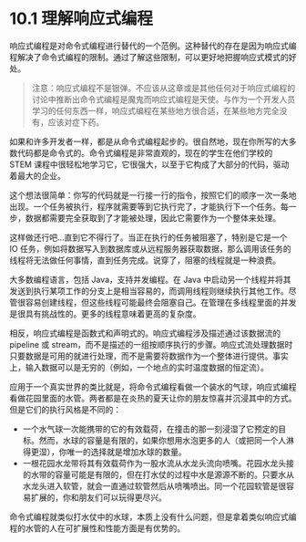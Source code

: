 # 10.1 理解响应式编程

响应式编程是对命令式编程进行替代的一个范例。这种替代的存在是因为响应式编程解决了命令式编程的限制。通过了解这些限制，可以更好地把握响应式模式的好处。

> 注意：响应式编程不是银弹。不应该从这章或是其他任何对于响应式编程的讨论中推断出命令式编程是魔鬼而响应式编程是天使。与作为一个开发人员学习的任何东西一样，响应式编程在某些地方很合适，在某些地方完全没有，应该对症下药。

如果和许多开发者一样，都是从命令式编程起步的。很自然地，现在你所写的大多数代码都是命令式的。命令式编程是非常直观的，现在的学生在他们学校的 STEM 课程中很轻松地学习它，它很强大，以至于它构成了大部分的代码，驱动着最大的企业。

这个想法很简单：你写的代码就是一行接一行的指令，按照它们的顺序一次一条地出现。一个任务被执行，程序就需要等到它执行完了，才能执行下一个任务。每一步，数据都需要完全获取到了才能被处理，因此它需要作为一个整体来处理。

这样做还行吧...直到它不得行了。当正在执行的任务被阻塞了，特别是它是一个 IO 任务，例如将数据写入到数据库或从远程服务器获取数据，那么调用该任务的线程将无法做任何事情，直到任务完成。说穿了，阻塞的线程就是一种浪费。

大多数编程语言，包括 Java，支持并发编程。在 Java 中启动另一个线程并将其发送到执行某项工作的分支上是相当容易的，而调用线程则继续执行其他工作。尽管很容易创建线程，但这些线程可能最终会阻塞自己。在管理在多线程里面的并发是很具有挑战性的。更多的线程意味着更高的复杂度。

相反，响应式编程是函数式和声明式的。响应式编程涉及描述通过该数据流的 pipeline 或 stream，而不是描述的一组按顺序执行的步骤。响应式流处理数据时只要数据是可用的就进行处理，而不是需要将数据作为一个整体进行提供。事实上，输入数据可以是无穷的（例如，一个地点的实时温度数据的恒定流）。

应用于一个真实世界的类比就是，将命令式编程看做一个装水的气球，响应式编程看做花园里面的水管。两者都是在炎热的夏天让你的朋友惊喜并沉浸其中的方式。但是它们的执行风格是不同的：

* 一个水气球一次能携带的它的有效载荷，在撞击的那一刻浸湿了它预定的目标。然而，水球的容量是有限的，如果你想用水泡更多的人（或把同一个人淋得更湿），你唯一的选择就是增加水球的数量。
* 一根花园水龙带将其有效载荷作为一股水流从水龙头流向喷嘴。花园水龙头接的水带的容量可能是有限的，但在打水仗的过程中水是源源不断的。只要水从水龙头进入软管，就会一直通过软管然后从喷嘴喷出。同一个花园软管是很容易扩展的，你和朋友们可以玩得更尽兴。

命令式编程就类似打水仗中的水球，本质上没有什么问题，但是拿着类似响应式编程的水管的人在可扩展性和性能方面是有优势的。

